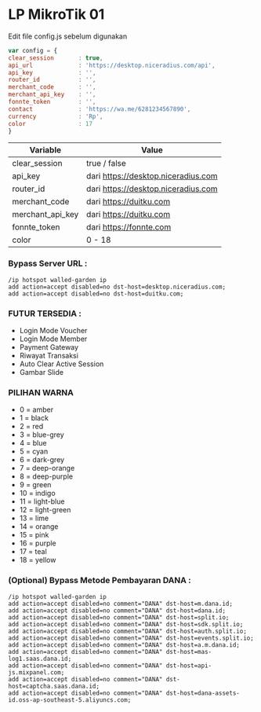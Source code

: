 # LP MikroTik 01

Edit file config.js sebelum digunakan
```js
var config = {
clear_session       : true,
api_url             : 'https://desktop.niceradius.com/api',
api_key             : '',
router_id           : '',
merchant_code       : '',
merchant_api_key    : '',
fonnte_token        : '',
contact             : 'https://wa.me/6281234567890',
currency            : 'Rp',
color               : 17
}
```
| Variable  | Value |
| ------------- | ------------- |
| clear_session | true / false  |
| api_key  | dari https://desktop.niceradius.com |
| router_id  | dari https://desktop.niceradius.com |
| merchant_code | dari https://duitku.com |
| merchant_api_key | dari https://duitku.com |
| fonnte_token | dari https://fonnte.com |
| color  | 0 - 18 |

### Bypass Server URL : 
```rsc
/ip hotspot walled-garden ip
add action=accept disabled=no dst-host=desktop.niceradius.com;
add action=accept disabled=no dst-host=duitku.com;
```
### FUTUR TERSEDIA :
- Login Mode Voucher
- Login Mode Member
- Payment Gateway
- Riwayat Transaksi
- Auto Clear Active Session
- Gambar Slide


### PILIHAN WARNA
- 0 = amber
- 1 = black
- 2 = red
- 3 = blue-grey
- 4 = blue
- 5 = cyan
- 6 = dark-grey
- 7 = deep-orange
- 8 = deep-purple
- 9 = green
- 10 = indigo
- 11 = light-blue
- 12 = light-green
- 13 = lime
- 14 = orange
- 15 = pink
- 16 = purple
- 17 = teal
- 18 = yellow


### (Optional) Bypass Metode Pembayaran DANA :
```rsc
/ip hotspot walled-garden ip
add action=accept disabled=no comment="DANA" dst-host=m.dana.id;
add action=accept disabled=no comment="DANA" dst-host=dana.id;
add action=accept disabled=no comment="DANA" dst-host=split.io;
add action=accept disabled=no comment="DANA" dst-host=sdk.split.io;
add action=accept disabled=no comment="DANA" dst-host=auth.split.io;
add action=accept disabled=no comment="DANA" dst-host=events.split.io;
add action=accept disabled=no comment="DANA" dst-host=a.m.dana.id;
add action=accept disabled=no comment="DANA" dst-host=mas-log1.saas.dana.id;
add action=accept disabled=no comment="DANA" dst-host=api-js.mixpanel.com;
add action=accept disabled=no comment="DANA" dst-host=captcha.saas.dana.id;
add action=accept disabled=no comment="DANA" dst-host=dana-assets-id.oss-ap-southeast-5.aliyuncs.com;
```
